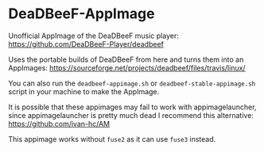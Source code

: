 # DeaDBeeF-AppImage
Unofficial AppImage of the DeaDBeeF music player: https://github.com/DeaDBeeF-Player/deadbeef

Uses the portable builds of DeaDBeeF from here and turns them into an AppImages: https://sourceforge.net/projects/deadbeef/files/travis/linux/

You can also run the `deadbeef-appimage.sh` or `deadbeef-stable-appimage.sh` script in your machine to make the AppImage.

It is possible that these appimages may fail to work with appimagelauncher, since appimagelauncher is pretty much dead I recommend this alternative: https://github.com/ivan-hc/AM

This appimage works without `fuse2` as it can use `fuse3` instead.
